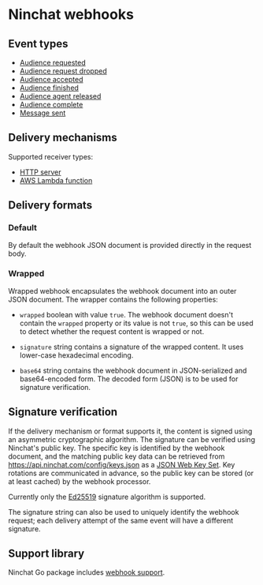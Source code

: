 # Ninchat webhooks

## Event types

- [Audience requested](event/audience_requested.md)
- [Audience request dropped](event/audience_request_dropped.md)
- [Audience accepted](event/audience_accepted.md)
- [Audience finished](event/audience_finished.md)
- [Audience agent released](event/audience_agent_released.md)
- [Audience complete](event/audience_complete.md)
- [Message sent](event/message_sent.md)


## Delivery mechanisms

Supported receiver types:

- [HTTP server](http.md)
- [AWS Lambda function](lambda.md)


## Delivery formats

### Default

By default the webhook JSON document is provided directly in the request body.


### Wrapped

Wrapped webhook encapsulates the webhook document into an outer JSON document.
The wrapper contains the following properties:

- `wrapped` boolean with value `true`.  The webhook document doesn't contain
  the `wrapped` property or its value is not `true`, so this can be used to
  detect whether the request content is wrapped or not.

- `signature` string contains a signature of the wrapped content.  It uses
  lower-case hexadecimal encoding.

- `base64` string contains the webhook document in JSON-serialized and
  base64-encoded form.  The decoded form (JSON) is to be used for signature
  verification.


## Signature verification

If the delivery mechanism or format supports it, the content is signed using an
asymmetric cryptographic algorithm.  The signature can be verified using
Ninchat's public key.  The specific key is identified by the webhook document,
and the matching public key data can be retrieved from
https://api.ninchat.com/config/keys.json as a [JSON Web Key
Set](https://tools.ietf.org/html/rfc7517).  Key rotations are communicated in
advance, so the public key can be stored (or at least cached) by the webhook
processor.

Currently only the [Ed25519](https://en.wikipedia.org/wiki/EdDSA) signature
algorithm is supported.

The signature string can also be used to uniquely identify the webhook request;
each delivery attempt of the same event will have a different signature.


## Support library

Ninchat Go package includes [webhook support](https://pkg.go.dev/github.com/ninchat/ninchat-go/webhook).

